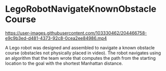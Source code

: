 # LegoRobotNavigateKnownObstacleCourse

https://user-images.githubusercontent.com/103330462/204466758-e9c9b3ed-d481-4373-92c8-0cea2ee84986.mp4

A Lego robot was designed and assembled to navigate a known obstacle course (obstacles not physically placed in video). The robot navigates using an algorithm that the team wrote that computes the path from the starting location to the goal with the shortest Manhattan distance.
